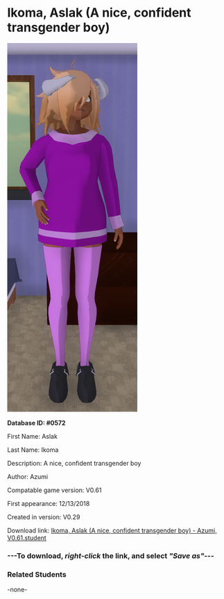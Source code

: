 # Ikoma, Aslak (A nice, confident transgender boy)

<img src="../../Files/Images/Ikoma, Aslak (A nice, confident transgender boy).png" title="Ikoma, Aslak (A nice, confident transgender boy) - Azumi, V0.61">

**Database ID: #0572**

First Name: Aslak

Last Name: Ikoma

Description: A nice, confident transgender boy

Author: Azumi

Compatable game version: V0.61

First appearance: 12/13/2018

Created in version: V0.29

Download link: <a href="https://raw.githubusercontent.com/Arbiter1223/Daigaku-Gurashi-Custom-Students/master/Files/Student%20Files/Ikoma%2C%20Aslak%20(A%20nice%2C%20confident%20transgender%20boy)%20-%20Azumi%2C%20V0.61.student">Ikoma, Aslak (A nice, confident transgender boy) - Azumi, V0.61.student</a>

### ---**To download, _right-click_ the link, and select _"Save as"_**---

### Related Students

-none-
